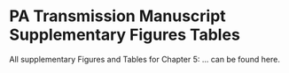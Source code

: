 # PA Transmission Manuscript Supplementary Figures Tables

All supplementary Figures and Tables for Chapter 5: ... can be found here.
